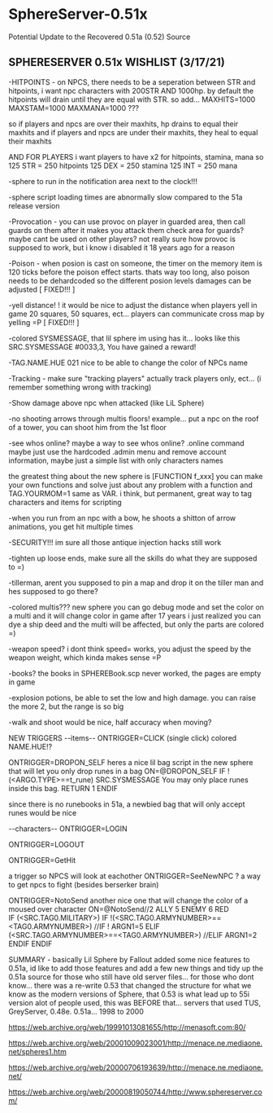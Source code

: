 # SphereServer-0.51x
Potential Update to the Recovered 0.51a (0.52) Source

SPHERESERVER 0.51x  WISHLIST  (3/17/21)
-----------------------------
-HITPOINTS - on NPCS, there needs to be a seperation between STR and hitpoints, 
       i want npc characters with 200STR AND 1000hp.
	    by default the hitpoints will drain until they are equal with STR. so add...
MAXHITS=1000
MAXSTAM=1000
MAXMANA=1000
???

so if players and npcs are over their maxhits, hp drains to equal their maxhits
and if players and npcs are under their maxhits, they heal to equal their maxhits

AND FOR PLAYERS i want players to have x2 for hitpoints, stamina, mana
so 
125 STR = 250 hitpoints
125 DEX = 250 stamina
125 INT = 250 mana


-sphere to run in the notification area next to the clock!!!


-sphere script loading times are abnormally slow compared to the 51a release version


-Provocation - you can use provoc on player in guarded area, then call guards on them after it makes you attack them
		check area for guards?  maybe cant be used on other players?  not really sure how provoc is supposed to work,
		but i know i disabled it 18 years ago for a reason

-Poison - when posion is cast on someone, the timer on the memory item is 120 ticks before the poison effect starts.
		thats way too long, also poison needs to be dehardcoded so the different posion levels damages can be adjusted
[ FIXED!!! ]    

-yell distance! ! it would be nice to adjust the distance when players yell in game 20 squares, 50 squares, ect...
		players can communicate cross map by yelling =P
[ FIXED!!! ]


-colored SYSMESSAGE, that lil sphere im using has it... looks like this
SRC.SYSMESSAGE #0033,3, You have gained a reward!


-TAG.NAME.HUE 021   nice to be able to change the color of NPCs name


-Tracking - make sure "tracking players" actually track players only, ect... (i remember something wrong with tracking)


-Show damage above npc when attacked  (like LiL Sphere)


-no shooting arrows through multis floors!
example... put a npc on the roof of a tower, you can shoot him from the 1st floor


-see whos online?  maybe a way to see whos online?  .online command
maybe just use the hardcoded .admin menu and remove account information, maybe just a simple list with only characters names


the greatest thing about the new sphere is [FUNCTION  f_xxx]
you can make your own functions and solve just about any problem with a function
and TAG.YOURMOM=1 same as VAR. i think, but permanent, great way to tag characters and items for scripting


-when you run from an npc with a bow, he shoots a shitton of arrow animations,  you get hit multiple times


-SECURITY!!! im sure all those antique injection hacks still work


-tighten up loose ends, make sure all the skills do what they are supposed to =)


-tillerman, arent you supposed to pin a map and drop it on the tiller man and hes supposed to go there?


-colored multis??? new sphere you can go debug mode and set the color on a multi and it will change color in game
after 17 years i just realized you can dye a ship deed and the multi will be affected, but only the parts are colored =)


-weapon speed? i dont think speed= works, you adjust the speed by the weapon weight, which kinda makes sense =P


-books?  the books in SPHEREBook.scp never worked, the pages are empty in game


-explosion potions, be able to set the low and high damage. you can raise the more 2, but the range is so big


-walk and shoot would be nice, half accuracy when moving?


NEW TRIGGERS
--items--
ONTRIGGER=CLICK  (single click)  colored  NAME.HUE!?

ONTRIGGER=DROPON_SELF
	heres a nice lil bag script in the new sphere that will let you only drop runes in a bag
	ON=@DROPON_SELF
	IF !(<ARGO.TYPE>==t_rune)
	SRC.SYSMESSAGE You may only place runes inside this bag.
	RETURN 1
	ENDIF

since there is no runebooks in 51a, a newbied bag that will only accept runes would be nice


--characters--
ONTRIGGER=LOGIN

ONTRIGGER=LOGOUT

ONTRIGGER=GetHit

a trigger so NPCS will look at eachother ONTRIGGER=SeeNewNPC ?  a way to get npcs to fight (besides berserker brain)

ONTRIGGER=NotoSend
another nice one that will change the color of a moused over character
	ON=@NotoSend//2 ALLY 5 ENEMY 6 RED	
	IF (<SRC.TAG0.MILITARY>)
		IF !(<SRC.TAG0.ARMYNUMBER>==<TAG0.ARMYNUMBER>)
		//IF !<GUILD>
		ARGN1=5
		ELIF (<SRC.TAG0.ARMYNUMBER>==<TAG0.ARMYNUMBER>)
		//ELIF <GUILD>
		ARGN1=2
		ENDIF
	ENDIF
  
  
  SUMMARY - basically Lil Sphere by Fallout added some nice features to 0.51a, id like to add those features
  and add a few new things and tidy up the 0.51a source for those who still have old server files...
  for those who dont know... there was a re-write 0.53 that changed the structure for what we know as the modern versions of Sphere, that
  0.53 is what lead up to 55i version alot of people used, this was BEFORE that... servers that used TUS, GreyServer, 0.48e. 0.51a... 1998 to 2000
  
https://web.archive.org/web/19991013081655/http://menasoft.com:80/

https://web.archive.org/web/20001009023001/http://menace.ne.mediaone.net/spheres1.htm

https://web.archive.org/web/20000706193639/http://menace.ne.mediaone.net/

https://web.archive.org/web/20000819050744/http://www.sphereserver.com/
